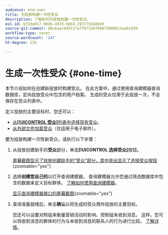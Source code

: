 ```yaml
---
audience: end-user
title: 为投放构建一次性受众
description: 了解如何为投放构建一次性受众。
exl-id: 6f2da017-90d6-497d-bbbd-293775da00e9
source-git-commit: d6c6aac9d9127a770732b709873008613ae8c639
workflow-type: tm+mt
source-wordcount: '247'
ht-degree: 13%

---
```


# 生成一次性受众 {#one-time}

本节介绍如何在创建新投放时构建受众。 在此方案中，通过使用查询建模器查询数据库，定向投放受众中包含的用户档案。 生成的受众仅用于此投放一次，不会保存在受众列表中。

定义投放的主要目标时，您还可以：
* [从&#x200B;**[!UICONTROL 受众]**&#x200B;列表中选择现有受众](add-audience.md)。
* [从外部文件加载受众](file-audience.md)（仅适用于电子邮件）。

要为投放构建一次性新受众，请执行以下步骤：

1. 从投放创建助手的&#x200B;**受众**&#x200B;部分，单击&#x200B;**[!UICONTROL 选择受众]**&#x200B;按钮。

   [屏幕截图显示了投放创建助手的“受众”部分，其中突出显示了选择受众按钮](assets/segment-builder0.png){zoomable="yes"}

1. 选择&#x200B;**创建您自己的**&#x200B;以打开查询建模器。 查询建模器允许您通过筛选数据库中包含的数据来定义目标群体。 [了解如何使用查询建模器](../query/query-modeler-overview.md)。

   [显示查询建模器接口的屏幕截图](assets/query-modeler.png){zoomable="yes"}

1. 查询准备就绪后，单击&#x200B;**确认**&#x200B;以将生成的受众用作投放的主要目标。

   您还可以设置对照组来衡量营销活动的影响。控制组未收到消息。 这样，您可以将收到消息的群体的行为与未收到消息的联系人的行为进行比较。 [了解详情](control-group.md)。